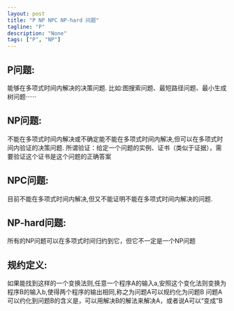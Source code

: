 ```yaml
---
layout: post
title: "P NP NPC NP-hard 问题"
tagline: "P"
description: "None"
tags: ["P", "NP"]
---
```


P问题:
-----
能够在多项式时间内解决的决策问题.
比如:图搜索问题、最短路径问题、最小生成树问题······

NP问题:
-------
不能在多项式时间内解决或不确定能不能在多项式时间内解决,但可以在多项式时间内验证的决策问题.
所谓验证：给定一个问题的实例、证书（类似于证据），需要验证这个证书是这个问题的正确答案

NPC问题:
--------
目前不能在多项式时间内解决,但又不能证明不能在多项式时间内解决的问题.

NP-hard问题:
------------
所有的NP问题可以在多项式时间归约到它，但它不一定是一个NP问题


规约定义:
---------
如果能找到这样的一个变换法则,任意一个程序A的输入a,安照这个变化法则变换为程序B的输入b,使得两个程序的输出相同,称之为问题A可以规约化为问题B
问题A可以约化到问题B的含义是，可以用解决B的解法来解决A，或者说A可以“变成”B
